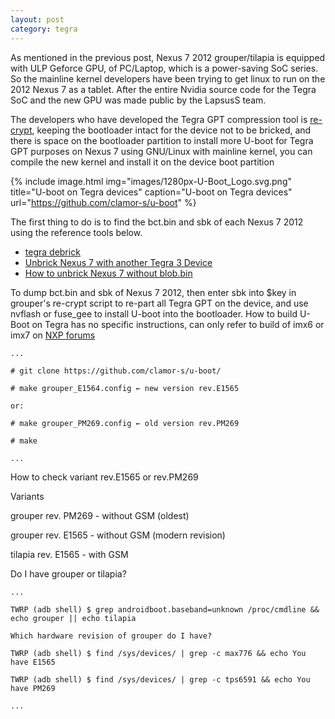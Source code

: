 ```yaml
---
layout: post
category: tegra
---
```


As mentioned in the previous post, Nexus 7 2012 grouper/tilapia is equipped with ULP Geforce GPU, of PC/Laptop, which is a power-saving SoC series. So the mainline kernel developers have been trying to get linux to run on the 2012 Nexus 7 as a tablet. 
After the entire Nvidia source code for the Tegra SoC and the new GPU was made public by the LapsusS team. 

The developers who have developed the Tegra GPT compression tool is [re-crypt], keeping the bootloader intact for the device not to be bricked, 
and there is space on the bootloader partition to install more U-boot for Tegra GPT purposes on Nexus 7 using GNU/Linux with mainline kernel, you can compile the new kernel and install it on the device boot partition

{% include image.html
            img="images/1280px-U-Boot_Logo.svg.png"
            title="U-boot on Tegra devices"
            caption="U-boot on Tegra devices" 
            url="https://github.com/clamor-s/u-boot" %}

The first thing to do is to find the bct.bin and sbk of each Nexus 7 2012 using the reference tools below.

- [tegra debrick]
- [Unbrick Nexus 7 with another Tegra 3 Device]
- [How to unbrick Nexus 7 without blob.bin]

To dump bct.bin and sbk of Nexus 7 2012, then enter sbk into $key in grouper's re-crypt script to re-part all Tegra GPT on the device, and use nvflash or fuse_gee to install U-boot into the bootloader.
How to build U-Boot on Tegra has no specific instructions, can only refer to build of imx6 or imx7 on [NXP forums]

```
...

# git clone https://github.com/clamor-s/u-boot/

# make grouper_E1564.config ← new version rev.E1565

or:

# make grouper_PM269.config ← old version rev.PM269

# make

...

```

How to check variant rev.E1565 or rev.PM269

Variants

grouper rev. PM269 - without GSM (oldest)

grouper rev. E1565 - without GSM (modern revision)

tilapia rev. E1565 - with GSM

Do I have grouper or tilapia?

```
...

TWRP (adb shell) $ grep androidboot.baseband=unknown /proc/cmdline && echo grouper || echo tilapia

Which hardware revision of grouper do I have?

TWRP (adb shell) $ find /sys/devices/ | grep -c max776 && echo You have E1565

TWRP (adb shell) $ find /sys/devices/ | grep -c tps6591 && echo You have PM269

...

```

[re-crypt]: https://github.com/clamor-s/re-crypt
[tegra debrick]: https://github.com/tofurky/tegra30_debrick
[Unbrick Nexus 7 with another Tegra 3 Device]: https://forum.xda-developers.com/t/unbrick-nexus-7-with-another-tegra-3-device.4078627/
[How to unbrick Nexus 7 without blob.bin]: https://forum.xda-developers.com/t/tutorial-how-to-unbrick-nexus-7-without-blob-bin-requires-another-nexus-7-2012.4083879/
[NXP forums]: https://community.nxp.com/t5/i-MX-Processors-Knowledge-Base/Building-U-boot/ta-p/1127822
